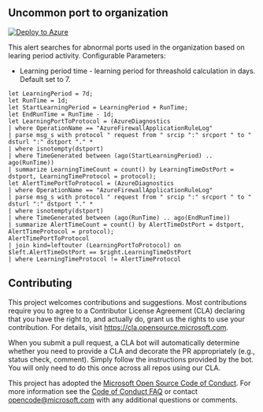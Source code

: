 ## Uncommon port to organization

[![Deploy to Azure](https://aka.ms/deploytoazurebutton)](https://portal.azure.com/#create/Microsoft.Template/uri/https%3A%2F%2Fraw.githubusercontent.com%2FAzure%2FAzure-Network-Security%2Fmaster%2FAzure%2520Firewall%2FQueries%2520and%2520Alerts%2FUncommon%2520port%2520to%2520organization%2FUncommonPortToOrganization.json)

This alert searches for abnormal ports used in the organization based on learing period activity.
Configurable Parameters:
- Learning period time - learning period for threashold calculation in days. Default set to 7.

```
let LearningPeriod = 7d;
let RunTime = 1d;
let StartLearningPeriod = LearningPeriod + RunTime;
let EndRunTime = RunTime - 1d;
let LearningPortToProtocol = (AzureDiagnostics
| where OperationName == "AzureFirewallApplicationRuleLog"
| parse msg_s with protocol " request from " srcip ":" srcport " to " dsturl ":" dstport "." *
| where isnotempty(dstport)
| where TimeGenerated between (ago(StartLearningPeriod) .. ago(RunTime))
| summarize LearningTimeCount = count() by LearningTimeDstPort = dstport, LearningTimeProtocol = protocol);
let AlertTimePortToProtocol = (AzureDiagnostics
| where OperationName == "AzureFirewallApplicationRuleLog"
| parse msg_s with protocol " request from " srcip ":" srcport " to " dsturl ":" dstport "." *
| where isnotempty(dstport)
| where TimeGenerated between (ago(RunTime) .. ago(EndRunTime))
| summarize AlertTimeCount = count() by AlertTimeDstPort = dstport, AlertTimeProtocol = protocol);
AlertTimePortToProtocol 
| join kind=leftouter (LearningPortToProtocol) on $left.AlertTimeDstPort == $right.LearningTimeDstPort
| where LearningTimeProtocol != AlertTimeProtocol
```

## Contributing

This project welcomes contributions and suggestions.  Most contributions require you to agree to a
Contributor License Agreement (CLA) declaring that you have the right to, and actually do, grant us
the rights to use your contribution. For details, visit https://cla.opensource.microsoft.com.

When you submit a pull request, a CLA bot will automatically determine whether you need to provide
a CLA and decorate the PR appropriately (e.g., status check, comment). Simply follow the instructions
provided by the bot. You will only need to do this once across all repos using our CLA.

This project has adopted the [Microsoft Open Source Code of Conduct](https://opensource.microsoft.com/codeofconduct/).
For more information see the [Code of Conduct FAQ](https://opensource.microsoft.com/codeofconduct/faq/) or
contact [opencode@microsoft.com](mailto:opencode@microsoft.com) with any additional questions or comments.
